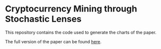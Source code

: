 # Cryptocurrency Mining through Stochastic Lenses

This repository contains the code used to generate the charts of the paper.

The full version of the paper can be found [here](https://www.dropbox.com/sh/iw9c2xnxqkbyplt/AAAOC8VALXnqGTZTkJad7j_0a?dl=0).

